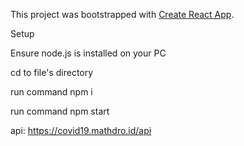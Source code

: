 This project was bootstrapped with [Create React App](https://github.com/facebook/create-react-app).

Setup


Ensure node.js is installed on your PC


cd to file's directory


run command npm i


run command npm start


api: https://covid19.mathdro.id/api

